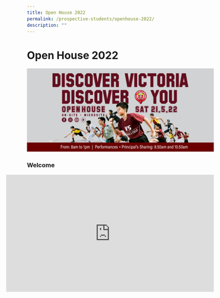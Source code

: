 ```yaml
---
title: Open House 2022
permalink: /prospective-students/openhouse-2022/
description: ""
---
```

# **Open House 2022**

![](/images/2022-eOH-microsite-head-banner-wwww.jpg)

### Welcome

<iframe width="560" height="315" src="https://www.youtube.com/embed/wsEiDEYRKgg" align = "right" title="YouTube video player" frameborder="0" allow="accelerometer; autoplay; clipboard-write; encrypted-media; gyroscope; picture-in-picture" allowfullscreen></iframe>